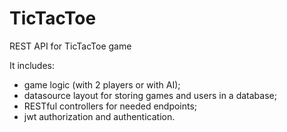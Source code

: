 # TicTacToe
REST API for TicTacToe game

It includes:
- game logic (with 2 players or with AI);
- datasource layout for storing games and users in a database;
- RESTful controllers for needed endpoints;
- jwt authorization and authentication.
